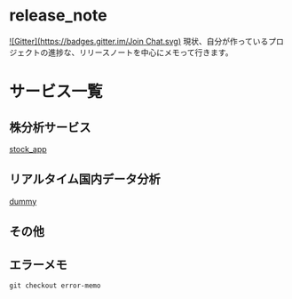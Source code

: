 release_note
============
[![Gitter](https://badges.gitter.im/Join Chat.svg)](https://gitter.im/pollseed/release_note?utm_source=badge&utm_medium=badge&utm_campaign=pr-badge&utm_content=badge)
現状、自分が作っているプロジェクトの進捗な、リリースノートを中心にメモって行きます。

# サービス一覧
## 株分析サービス
[stock_app](stock_app/README.md)

## リアルタイム国内データ分析
[dummy](http://example.com)

## その他

## エラーメモ

```
git checkout error-memo
```
